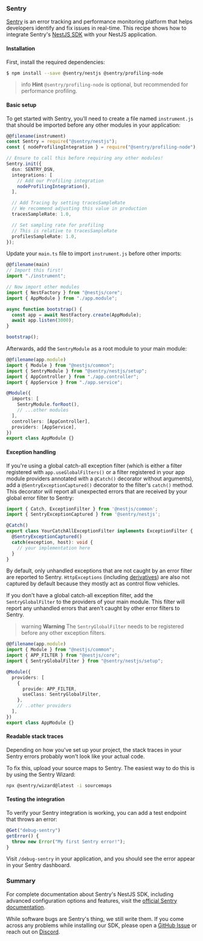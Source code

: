 ### Sentry

[Sentry](https://sentry.io) is an error tracking and performance monitoring platform that helps developers identify and fix issues in real-time. This recipe shows how to integrate Sentry's [NestJS SDK](https://docs.sentry.io/platforms/javascript/guides/nestjs/) with your NestJS application.

#### Installation

First, install the required dependencies:

```bash
$ npm install --save @sentry/nestjs @sentry/profiling-node
```

> info **Hint** `@sentry/profiling-node` is optional, but recommended for performance profiling.

#### Basic setup

To get started with Sentry, you'll need to create a file named `instrument.js` that should be imported before any other modules in your application:

```typescript
@@filename(instrument)
const Sentry = require("@sentry/nestjs");
const { nodeProfilingIntegration } = require("@sentry/profiling-node");

// Ensure to call this before requiring any other modules!
Sentry.init({
  dsn: SENTRY_DSN,
  integrations: [
    // Add our Profiling integration
    nodeProfilingIntegration(),
  ],

  // Add Tracing by setting tracesSampleRate
  // We recommend adjusting this value in production
  tracesSampleRate: 1.0,

  // Set sampling rate for profiling
  // This is relative to tracesSampleRate
  profilesSampleRate: 1.0,
});
```

Update your `main.ts` file to import `instrument.js` before other imports:

```typescript
@@filename(main)
// Import this first!
import "./instrument";

// Now import other modules
import { NestFactory } from "@nestjs/core";
import { AppModule } from "./app.module";

async function bootstrap() {
  const app = await NestFactory.create(AppModule);
  await app.listen(3000);
}

bootstrap();
```

Afterwards, add the `SentryModule` as a root module to your main module:

```typescript
@@filename(app.module)
import { Module } from "@nestjs/common";
import { SentryModule } from "@sentry/nestjs/setup";
import { AppController } from "./app.controller";
import { AppService } from "./app.service";

@Module({
  imports: [
    SentryModule.forRoot(),
    // ...other modules
  ],
  controllers: [AppController],
  providers: [AppService],
})
export class AppModule {}
```

#### Exception handling

If you're using a global catch-all exception filter (which is either a filter registered with `app.useGlobalFilters()` or a filter registered in your app module providers annotated with a `@Catch()` decorator without arguments), add a `@SentryExceptionCaptured()` decorator to the filter's `catch()` method. This decorator will report all unexpected errors that are received by your global error filter to Sentry:

```typescript
import { Catch, ExceptionFilter } from '@nestjs/common';
import { SentryExceptionCaptured } from '@sentry/nestjs';

@Catch()
export class YourCatchAllExceptionFilter implements ExceptionFilter {
  @SentryExceptionCaptured()
  catch(exception, host): void {
    // your implementation here
  }
}
```

By default, only unhandled exceptions that are not caught by an error filter are reported to Sentry. `HttpExceptions` (including [derivatives](https://docs.nestjs.com/exception-filters#built-in-http-exceptions)) are also not captured by default because they mostly act as control flow vehicles.

If you don't have a global catch-all exception filter, add the `SentryGlobalFilter` to the providers of your main module. This filter will report any unhandled errors that aren't caught by other error filters to Sentry.

> warning **Warning** The `SentryGlobalFilter` needs to be registered before any other exception filters.

```typescript
@@filename(app.module)
import { Module } from "@nestjs/common";
import { APP_FILTER } from "@nestjs/core";
import { SentryGlobalFilter } from "@sentry/nestjs/setup";

@Module({
  providers: [
    {
      provide: APP_FILTER,
      useClass: SentryGlobalFilter,
    },
    // ..other providers
  ],
})
export class AppModule {}
```

#### Readable stack traces

Depending on how you've set up your project, the stack traces in your Sentry errors probably won't look like your actual code.

To fix this, upload your source maps to Sentry. The easiest way to do this is by using the Sentry Wizard:

```bash
npx @sentry/wizard@latest -i sourcemaps
```

#### Testing the integration

To verify your Sentry integration is working, you can add a test endpoint that throws an error:

```typescript
@Get("debug-sentry")
getError() {
  throw new Error("My first Sentry error!");
}
```

Visit `/debug-sentry` in your application, and you should see the error appear in your Sentry dashboard.

### Summary

For complete documentation about Sentry's NestJS SDK, including advanced configuration options and features, visit the [official Sentry documentation](https://docs.sentry.io/platforms/javascript/guides/nestjs/).

While software bugs are Sentry's thing, we still write them. If you come across any problems while installing our SDK, please open a [GitHub Issue](https://github.com/getsentry/sentry-javascript/issues) or reach out on [Discord](https://discord.com/invite/sentry).
